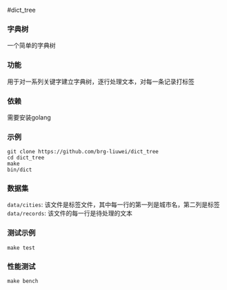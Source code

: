 #dict_tree

### 字典树

一个简单的字典树

### 功能

用于对一系列关键字建立字典树，逐行处理文本，对每一条记录打标签

### 依赖

需要安装golang

### 示例

    git clone https://github.com/brg-liuwei/dict_tree
    cd dict_tree
    make
    bin/dict

### 数据集

`data/cities`: 该文件是标签文件，其中每一行的第一列是城市名，第二列是标签
`data/records`: 该文件的每一行是待处理的文本

### 测试示例

    make test

### 性能测试

    make bench

